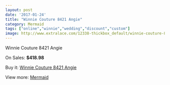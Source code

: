 ```yaml
---
layout: post
date: '2017-01-24'
title: "Winnie Couture 8421 Angie"
category: Mermaid
tags: ["online","winnie","wedding","discount","custom"]
image: http://www.extralace.com/12338-thickbox_default/winnie-couture-8421-angie.jpg
---
```

Winnie Couture 8421 Angie

On Sales: **$418.98**
<a href="https://www.extralace.com/mermaid/5788-winnie-couture-8421-angie.html"><amp-img layout="responsive" width="600" height="600" src="//www.extralace.com/12338-thickbox_default/winnie-couture-8421-angie.jpg" alt="Winnie Couture 8421 Angie 0" /></a>

Buy it: [Winnie Couture 8421 Angie](https://www.extralace.com/mermaid/5788-winnie-couture-8421-angie.html "Winnie Couture 8421 Angie")

View more: [Mermaid](https://www.extralace.com/5-mermaid "Mermaid")